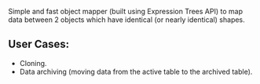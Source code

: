 Simple and fast object mapper (built using Expression Trees API) to map data between 2 objects which have identical (or nearly identical) shapes.

## User Cases:
- Cloning.
- Data archiving (moving data from the active table to the archived table).
